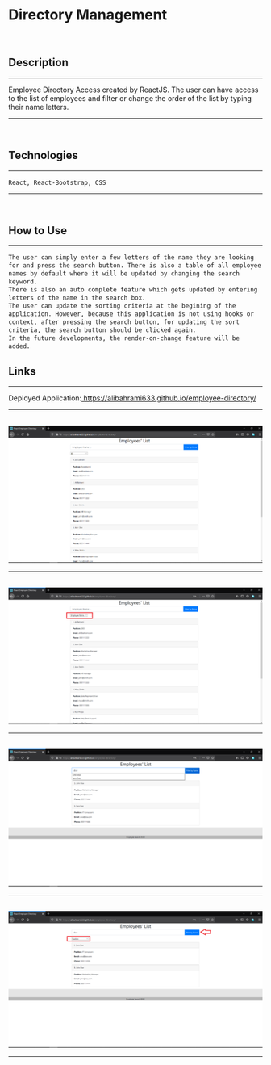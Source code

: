 # Directory Management

<br>

## Description
<hr/>    
<p>
    Employee Directory Access created by ReactJS. 
    The user can have access to the list of employees and filter or change the order of the list by typing their name letters.
</p>

<hr/>
<br>


## Technologies
<hr/>

    React, React-Bootstrap, CSS

<hr/>
<br>


## How to Use
<hr/>

    The user can simply enter a few letters of the name they are looking for and press the search button. There is also a table of all employee names by default where it will be updated by changing the search keyword.
    There is also an auto complete feature which gets updated by entering letters of the name in the search box.
    The user can update the sorting criteria at the begining of the application. However, because this application is not using hooks or context, after pressing the search button, for updating the sort criteria, the search button should be clicked again.
    In the future developments, the render-on-change feature will be added.


## Links

<hr/>
    <p>
        Deployed Application:<a href="https://alibahrami633.github.io/employee-directory/" target="_blank"> https://alibahrami633.github.io/employee-directory/</a>
    </p>
<hr/>
<br>


<img src="https://github.com/alibahrami633/employee-directory/blob/master/public/images/01.png" alt="deployed application image" />

<hr />
<br>

<img src="https://github.com/alibahrami633/employee-directory/blob/master/public/images/02.png" alt="deployed application image" />

<hr />
<br>

<img src="https://github.com/alibahrami633/employee-directory/blob/master/public/images/03.png" alt="deployed application image" />

<hr />
<br>

<img src="https://github.com/alibahrami633/employee-directory/blob/master/public/images/04.png" alt="deployed application image" />

<hr />

